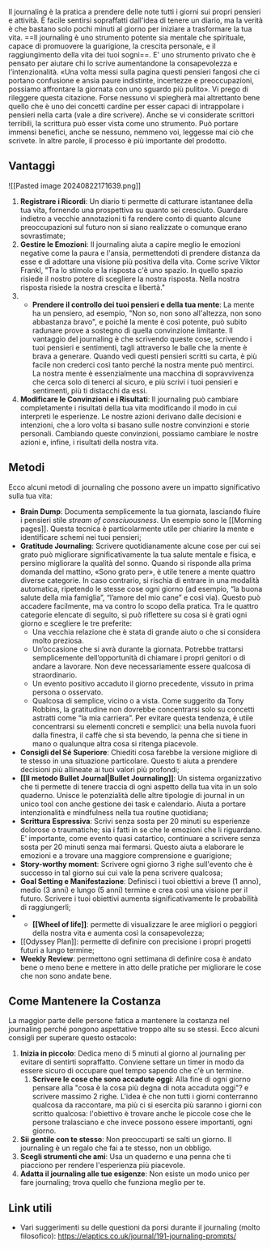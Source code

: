 Il journaling è la pratica a prendere delle note tutti i giorni sui propri pensieri e attività.
È facile sentirsi sopraffatti dall'idea di tenere un diario, ma la verità è che bastano solo pochi minuti al giorno per iniziare a trasformare la tua vita.
==Il journaling è uno strumento potente sia mentale che spirituale, capace di promuovere la guarigione, la crescita personale, e il raggiungimento della vita dei tuoi sogni==.
E' uno strumento privato che è pensato per aiutare chi lo scrive aumentandone la consapevolezza e l'intenzionalità.
«Una volta messi sulla pagina questi pensieri fangosi che ci portano confusione e ansia paure indistinte, incertezze e preoccupazioni, possiamo affrontare la giornata con uno sguardo più pulito». Vi prego di rileggere questa citazione. Forse nessuno vi spiegherà mai altrettanto bene quello che è uno dei concetti cardine per esser capaci di intrappolare i pensieri nella carta (vale a dire scrivere). Anche se vi considerate scrittori terribili, la scrittura può esser vista come uno strumento. Può portare immensi benefici, anche se nessuno, nemmeno voi, leggesse mai ciò che scrivete. In altre parole, il processo è più importante del prodotto. 

## Vantaggi
![[Pasted image 20240822171639.png]]
1. **Registrare i Ricordi**: Un diario ti permette di catturare istantanee della tua vita, fornendo una prospettiva su quanto sei cresciuto. Guardare indietro a vecchie annotazioni ti fa rendere conto di quanto alcune preoccupazioni sul futuro non si siano realizzate o comunque erano sovrastimate;
2. **Gestire le Emozioni**: Il journaling aiuta a capire meglio le emozioni negative come la paura e l'ansia, permettendoti di prendere distanza da esse e di adottare una visione più positiva della vita. Come scrive Viktor Frankl, "Tra lo stimolo e la risposta c'è uno spazio. In quello spazio risiede il nostro potere di scegliere la nostra risposta. Nella nostra risposta risiede la nostra crescita e libertà."
3. * **Prendere il controllo dei tuoi pensieri e della tua mente**: La mente ha un pensiero, ad esempio, "Non so, non sono all'altezza, non sono abbastanza bravo", e poiché la mente è così potente, può subito radunare prove a sostegno di quella convinzione limitante. Il vantaggio del journaling è che scrivendo queste cose, scrivendo i tuoi pensieri e sentimenti, tagli attraverso le balle che la mente è brava a generare. Quando vedi questi pensieri scritti su carta, è più facile non crederci così tanto perché la nostra mente può mentirci. La nostra mente è essenzialmente una macchina di sopravvivenza che cerca solo di tenerci al sicuro, e più scrivi i tuoi pensieri e sentimenti, più ti distacchi da essi.
4. **Modificare le Convinzioni e i Risultati**: Il journaling può cambiare completamente i risultati della tua vita modificando il modo in cui interpreti le esperienze. Le nostre azioni derivano dalle decisioni e intenzioni, che a loro volta si basano sulle nostre convinzioni e storie personali. Cambiando queste convinzioni, possiamo cambiare le nostre azioni e, infine, i risultati della nostra vita.

## Metodi

Ecco alcuni metodi di journaling che possono avere un impatto significativo sulla tua vita:

- **Brain Dump**: Documenta semplicemente la tua giornata, lasciando fluire i pensieri stile *stream of consciuousness*. Un esempio sono le [[Morning pages]]. Questa tecnica è particolarmente utile per chiarire la mente e identificare schemi nei tuoi pensieri;
- **Gratitude Journaling**: Scrivere quotidianamente alcune cose per cui sei grato può migliorare significativamente la tua salute mentale e fisica, e persino migliorare la qualità del sonno. Quando si risponde alla prima domanda del mattino, «Sono grato per», è utile tenere a mente quattro diverse categorie. In caso contrario, si rischia di entrare in una modalità automatica, ripetendo le stesse cose ogni giorno (ad esempio, “la buona salute della mia famiglia”, “l’amore del mio cane” e così via). Questo può accadere facilmente, ma va contro lo scopo della pratica. Tra le quattro categorie elencate di seguito, si può riflettere su cosa si è grati ogni giorno e scegliere le tre preferite:
	- Una vecchia relazione che è stata di grande aiuto o che si considera molto preziosa.
	- Un’occasione che si avrà durante la giornata. Potrebbe trattarsi semplicemente dell’opportunità di chiamare i propri genitori o di andare a lavorare. Non deve necessariamente essere qualcosa di straordinario.
	- Un evento positivo accaduto il giorno precedente, vissuto in prima persona o osservato.
	- Qualcosa di semplice, vicino o a vista. Come suggerito da Tony Robbins, la gratitudine non dovrebbe concentrarsi solo su concetti astratti come “la mia carriera”. Per evitare questa tendenza, è utile concentrarsi su elementi concreti e semplici: una bella nuvola fuori dalla finestra, il caffè che si sta bevendo, la penna che si tiene in mano o qualunque altra cosa si ritenga piacevole.
- **Consigli del Sé Superiore**: Chiediti cosa farebbe la versione migliore di te stesso in una situazione particolare. Questo ti aiuta a prendere decisioni più allineate ai tuoi valori più profondi;
- **[[Il metodo Bullet Journal|Bullet Journaling]]**: Un sistema organizzativo che ti permette di tenere traccia di ogni aspetto della tua vita in un solo quaderno. Unisce le potenzialità delle altre tipologie di journal in un unico tool con anche gestione dei task e calendario. Aiuta a portare intenzionalità e mindfulness nella tua routine quotidiana;
- **Scrittura Espressiva**: Scrivi senza sosta per 20 minuti su esperienze dolorose o traumatiche; sia i fatti in se che le emozioni che li riguardano. E' importante, come evento quasi catartico, continuare a scrivere senza sosta per 20 minuti senza mai fermarsi. Questo aiuta a elaborare le emozioni e a trovare una maggiore comprensione e guarigione;
- **Story-worthy moment**: Scrivere ogni giorno 3 righe sull'evento che è successo in tal giorno sui cui vale la pena scrivere qualcosa;
- **Goal Setting e Manifestazione**: Definisci i tuoi obiettivi a breve (1 anno), medio (3 anni) e lungo (5 anni) termine e crea così una visione per il futuro. Scrivere i tuoi obiettivi aumenta significativamente le probabilità di raggiungerli;
- * **[[Wheel of life]]**: permette di visualizzare le aree migliori o peggiori della nostra vita e aumenta così la consapevolezza;
- [[Odyssey Plan]]: permette di definire con precisione i propri progetti futuri a lungo termine;
- **Weekly Review**: permettono ogni settimana di definire cosa è andato bene o meno bene e mettere in atto delle pratiche per migliorare le cose che non sono andate bene.

## Come Mantenere la Costanza

La maggior parte delle persone fatica a mantenere la costanza nel journaling perché pongono aspettative troppo alte su se stessi.
Ecco alcuni consigli per superare questo ostacolo:
1. **Inizia in piccolo**: Dedica meno di 5 minuti al giorno al journaling per evitare di sentirti sopraffatto. Conviene settare un timer in modo da essere sicuro di occupare quel tempo sapendo che c'è un termine.
	1. **Scrivere le cose che sono accadute oggi**: Alla fine di ogni giorno pensare alla "cosa è la cosa più degna di nota accaduta oggi"? e scrivere massimo 2 righe. L'idea è che non tutti i giorni conterranno qualcosa da raccontare, ma più ci si esercita più saranno i giorni con scritto qualcosa: l'obiettivo è trovare anche le piccole cose che le persone tralasciano e che invece possono essere importanti, ogni giorno.
2. **Sii gentile con te stesso**: Non preoccuparti se salti un giorno. Il journaling è un regalo che fai a te stesso, non un obbligo.
3. **Scegli strumenti che ami**: Usa un quaderno e una penna che ti piacciono per rendere l'esperienza più piacevole.
4. **Adatta il journaling alle tue esigenze**: Non esiste un modo unico per fare journaling; trova quello che funziona meglio per te.

## Link utili
* Vari suggerimenti su delle questioni da porsi durante il journaling (molto filosofico): https://elaptics.co.uk/journal/191-journaling-prompts/
